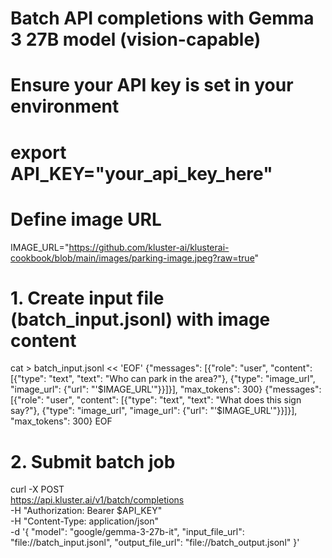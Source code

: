 # Batch API completions with Gemma 3 27B model (vision-capable)

# Ensure your API key is set in your environment
# export API_KEY="your_api_key_here"

# Define image URL
IMAGE_URL="https://github.com/kluster-ai/klusterai-cookbook/blob/main/images/parking-image.jpeg?raw=true"

# 1. Create input file (batch_input.jsonl) with image content
cat > batch_input.jsonl << 'EOF'
{"messages": [{"role": "user", "content": [{"type": "text", "text": "Who can park in the area?"}, {"type": "image_url", "image_url": {"url": "'$IMAGE_URL'"}}]}], "max_tokens": 300}
{"messages": [{"role": "user", "content": [{"type": "text", "text": "What does this sign say?"}, {"type": "image_url", "image_url": {"url": "'$IMAGE_URL'"}}]}], "max_tokens": 300}
EOF

# 2. Submit batch job
curl -X POST \
  https://api.kluster.ai/v1/batch/completions \
  -H "Authorization: Bearer $API_KEY" \
  -H "Content-Type: application/json" \
  -d '{
    "model": "google/gemma-3-27b-it",
    "input_file_url": "file://batch_input.jsonl",
    "output_file_url": "file://batch_output.jsonl"
  }'
